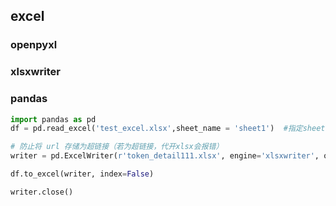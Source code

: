 ## excel

### openpyxl

### xlsxwriter

### pandas
```python
import pandas as pd
df = pd.read_excel('test_excel.xlsx',sheet_name = 'sheet1')  #指定sheet名读取, 默认：sheet_name = 0 (第一个sheet)

# 防止将 url 存储为超链接（若为超链接，代开xlsx会报错）
writer = pd.ExcelWriter(r'token_detail111.xlsx', engine='xlsxwriter', options={'strings_to_urls':False})

df.to_excel(writer, index=False)

writer.close()

```


